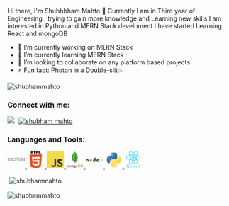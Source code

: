 Hi there, I'm Shubhbham Mahto 👋
                                      Currently I am in Third year of Engineering , trying to gain more knowledge and Learning new skills 
                                      I am interested in Python and MERN Stack develoment
                                      I have started Learning React and mongoDB


- 🔭  I’m currently working on MERN Stack
- 🌱  I’m currently learning MERN Stack
- 👯  I’m looking to collaborate on any platform based projects
- ⚡  Fun fact: Photon in a Double-slit💥

<p align="left"> <img src="https://komarev.com/ghpvc/?username=shubhammahto&label=Profile%20views&color=0e75b6&style=flat" alt="shubhammahto" /> </p>

<h3 align="left">Connect with me:</h3>
<p align="left">
<a href="https://www.linkedin.com/in/shubham-mahto-3b1302218" target="blank"><img align="center" src="https://raw.githubusercontent.com/rahuldkjain/github-profile-readme-generator/master/src/images/icons/Social/linked-in-alt.svg" alt="shubham mahto" height="30" width="40" /></a>
<a href="mailto:shubhammahto93117@gmail.com"><img align="left" width="25px" src="icons/gmail.png" /></a>
</p>

<h3 align="left">Languages and Tools:</h3>
<p align="left"> <a href="https://expressjs.com" target="_blank"> <img src="https://raw.githubusercontent.com/devicons/devicon/master/icons/express/express-original-wordmark.svg" alt="express" width="40" height="40"/> </a> <a href="https://www.w3.org/html/" target="_blank"> <img src="https://raw.githubusercontent.com/devicons/devicon/master/icons/html5/html5-original-wordmark.svg" alt="html5" width="40" height="40"/> </a> <a href="https://developer.mozilla.org/en-US/docs/Web/JavaScript" target="_blank"> <img src="https://raw.githubusercontent.com/devicons/devicon/master/icons/javascript/javascript-original.svg" alt="javascript" width="40" height="40"/> </a> <a href="https://www.mongodb.com/" target="_blank"> <img src="https://raw.githubusercontent.com/devicons/devicon/master/icons/mongodb/mongodb-original-wordmark.svg" alt="mongodb" width="40" height="40"/> </a> <a href="https://nodejs.org" target="_blank"> <img src="https://raw.githubusercontent.com/devicons/devicon/master/icons/nodejs/nodejs-original-wordmark.svg" alt="nodejs" width="40" height="40"/> </a> <a href="https://www.python.org" target="_blank"> <img src="https://raw.githubusercontent.com/devicons/devicon/master/icons/python/python-original.svg" alt="python" width="40" height="40"/> </a> <a href="https://reactjs.org/" target="_blank"> <img src="https://raw.githubusercontent.com/devicons/devicon/master/icons/react/react-original-wordmark.svg" alt="react" width="40" height="40"/> </a> </p>

<p>&nbsp;<img align="center" src="https://github-readme-stats.vercel.app/api?username=shubhammahto&show_icons=true&locale=en" alt="shubhammahto" /></p>

<p><img align="center" src="https://github-readme-streak-stats.herokuapp.com/?user=shubhammahto&" alt="shubhammahto" /></p>
